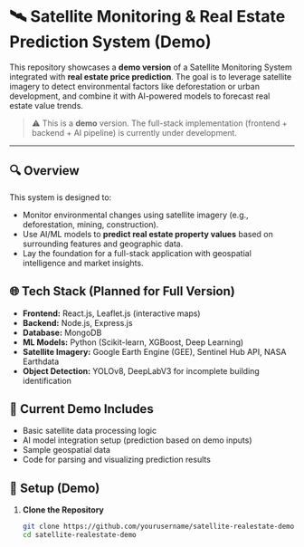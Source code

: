 # 🛰️ Satellite Monitoring & Real Estate Prediction System (Demo)

This repository showcases a **demo version** of a Satellite Monitoring System integrated with **real estate price prediction**. The goal is to leverage satellite imagery to detect environmental factors like deforestation or urban development, and combine it with AI-powered models to forecast real estate value trends.

> ⚠️ This is a **demo** version. The full-stack implementation (frontend + backend + AI pipeline) is currently under development.

---

## 🔍 Overview

This system is designed to:
- Monitor environmental changes using satellite imagery (e.g., deforestation, mining, construction).
- Use AI/ML models to **predict real estate property values** based on surrounding features and geographic data.
- Lay the foundation for a full-stack application with geospatial intelligence and market insights.

## 🌐 Tech Stack (Planned for Full Version)

- **Frontend:** React.js, Leaflet.js (interactive maps)
- **Backend:** Node.js, Express.js
- **Database:** MongoDB
- **ML Models:** Python (Scikit-learn, XGBoost, Deep Learning)
- **Satellite Imagery:** Google Earth Engine (GEE), Sentinel Hub API, NASA Earthdata
- **Object Detection:** YOLOv8, DeepLabV3 for incomplete building identification

## 📁 Current Demo Includes

- Basic satellite data processing logic
- AI model integration setup (prediction based on demo inputs)
- Sample geospatial data
- Code for parsing and visualizing prediction results

## 🔧 Setup (Demo)

1. **Clone the Repository**
   ```bash
   git clone https://github.com/yourusername/satellite-realestate-demo.git
   cd satellite-realestate-demo
